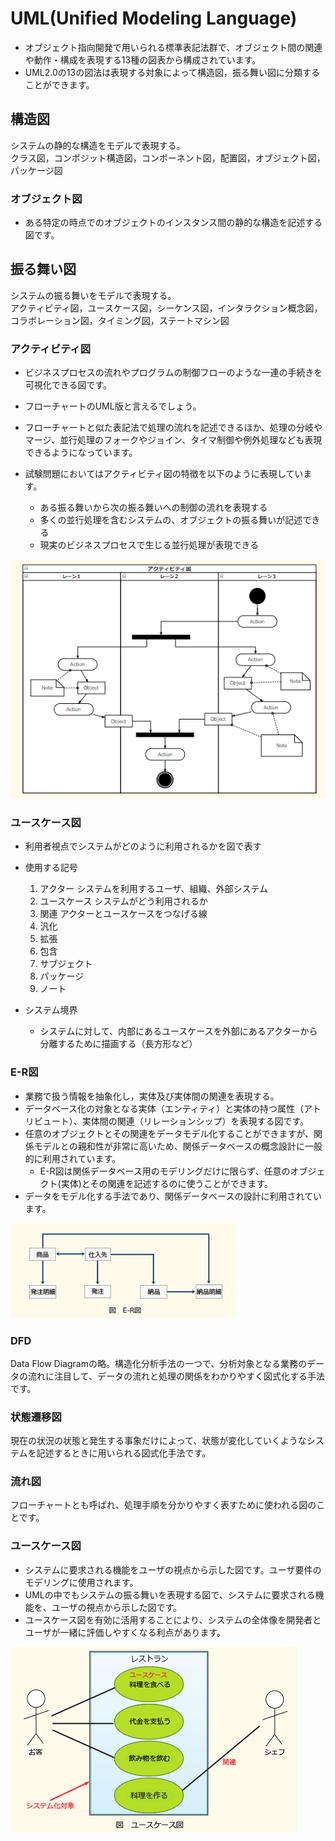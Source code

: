 # UML(Unified Modeling Language)
- オブジェクト指向開発で用いられる標準表記法群で、オブジェクト間の関連や動作・構成を表現する13種の図表から構成されています。
- UML2.0の13の図法は表現する対象によって構造図，振る舞い図に分類することができます。

## 構造図
システムの静的な構造をモデルで表現する。  
クラス図，コンポジット構造図，コンポーネント図，配置図，オブジェクト図，パッケージ図  


### オブジェクト図
- ある特定の時点でのオブジェクトのインスタンス間の静的な構造を記述する図です。


## 振る舞い図
システムの振る舞いをモデルで表現する。  
アクティビティ図，ユースケース図，シーケンス図，インタラクション概念図，コラボレーション図，タイミング図，ステートマシン図  



### アクティビティ図
- ビジネスプロセスの流れやプログラムの制御フローのような一連の手続きを可視化できる図です。
- フローチャートのUML版と言えるでしょう。
- フローチャートと似た表記法で処理の流れを記述できるほか、処理の分岐やマージ、並行処理のフォークやジョイン、タイマ制御や例外処理なども表現できるようになっています。

- 試験問題においてはアクティビティ図の特徴を以下のように表現しています。
    - ある振る舞いから次の振る舞いへの制御の流れを表現する
    - 多くの並行処理を含むシステムの、オブジェクトの振る舞いが記述できる
    - 現実のビジネスプロセスで生じる並行処理が表現できる


![アクティビティ図](https://github.com/MediumMountain/Study_Architect/blob/main/PICTURE/engineering/UML/Activity.png)  



### ユースケース図
- 利用者視点でシステムがどのように利用されるかを図で表す

- 使用する記号
    1. アクター
        システムを利用するユーザ、組織、外部システム
    1. ユースケース
        システムがどう利用されるか
    1. 関連
        アクターとユースケースをつなげる線
    1. 汎化
    1. 拡張
    1. 包含
    1. サブジェクト
    1. パッケージ
    1. ノート


- システム境界
    - システムに対して、内部にあるユースケースを外部にあるアクターから分離するために描画する（長方形など）





### E-R図
- 業務で扱う情報を抽象化し，実体及び実体間の関連を表現する。
- データベース化の対象となる実体（エンティティ）と実体の持つ属性（アトリビュート）、実体間の関連（リレーションシップ）を表現する図です。
- 任意のオブジェクトとその関連をデータモデル化することができますが、関係モデルとの親和性が非常に高いため、関係データベースの概念設計に一般的に利用されています。
    - E-R図は関係データベース用のモデリングだけに限らず、任意のオブジェクト(実体)とその関連を記述するのに使うことができます。
- データをモデル化する手法であり、関係データベースの設計に利用されています。



![E-R図](https://github.com/MediumMountain/Study_Architect/blob/main/PICTURE/engineering/UML/E_R.png)  


### DFD
Data Flow Diagramの略。構造化分析手法の一つで、分析対象となる業務のデータの流れに注目して、データの流れと処理の関係をわかりやすく図式化する手法です。


### 状態遷移図
現在の状況の状態と発生する事象だけによって、状態が変化していくようなシステムを記述するときに用いられる図式化手法です。

### 流れ図
フローチャートとも呼ばれ、処理手順を分かりやすく表すために使われる図のことです。


### ユースケース図
- システムに要求される機能をユーザの視点から示した図です。ユーザ要件のモデリングに使用されます。
- UMLの中でもシステムの振る舞いを表現する図で、システムに要求される機能を、ユーザの視点から示した図です。
- ユースケース図を有効に活用することにより、システムの全体像を開発者とユーザが一緒に評価しやすくなる利点があります。

![ユースケース図](https://github.com/MediumMountain/Study_Architect/blob/main/PICTURE/engineering/UML/UseCase.png)  
